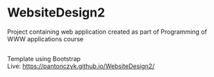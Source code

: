 # WebsiteDesign2
Project containing web application created as part of Programming of WWW applications course
##
Template using Bootstrap <br>
Live: https://pantonczyk.github.io/WebsiteDesign2/
